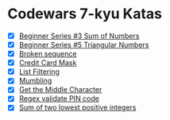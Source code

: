 # Codewars 7-kyu Katas


- [x] [Beginner Series #3 Sum of Numbers](./beginner-series-3-sum-of-numbers)
- [x] [Beginner Series #5 Triangular Numbers](./beginner-series-5-triangular-numbers)
- [x] [Broken sequence](./broken-sequence)
- [x] [Credit Card Mask](./credit-card-mask)
- [x] [List Filtering](./list-filtering)
- [x] [Mumbling](./mumbling)
- [x] [Get the Middle Character](./get-the-middle-character)
- [x] [Regex validate PIN code](./regex-validate-pin-code)
- [x] [Sum of two lowest positive integers](./sum-of-two-lowest-positive-integers)
